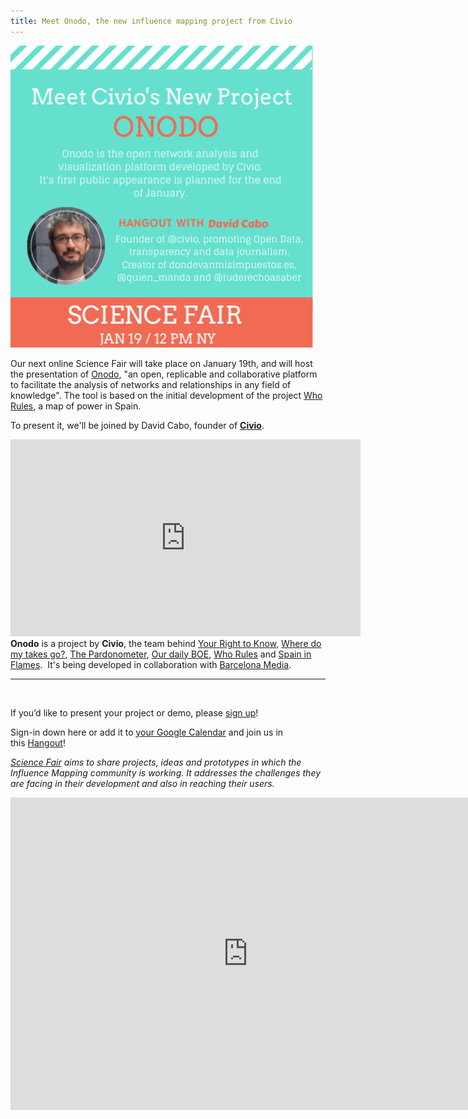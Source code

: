 ```yaml
---
title: Meet Onodo, the new influence mapping project from Civio
---
```


<img class="size-full wp-image-532 aligncenter" src="/assets/images/sfjeng.png" alt="Onodo ENG" width="484" height="483" />

Our next online Science Fair will take place on January 19th, and will host the presentation of <a href="http://onodo.org/en/">Onodo</a>, "an open, replicable and collaborative platform to facilitate the analysis of networks and relationships in any field of knowledge". The tool is based on the initial development of the project <a title="Who Rules" href="http://quienmanda.es/" target="_blank">Who Rules</a>, a map of power in Spain.

To present it, we'll be joined by David Cabo, founder of <strong><a href="http://www.civio.es/" target="_blank">Civio</a></strong>.
<iframe src="https://www.youtube.com/embed/LhbICiMTPmM" width="560" height="315" frameborder="0" allowfullscreen="allowfullscreen"></iframe>
<strong>Onodo</strong> is a project by <strong>Civio</strong>, the team behind <a title="Your Right to Know" href="http://tuderechoasaber.es/" target="_blank">Your Right to Know</a>, <a title="Where do my takes go?" href="http://dondevanmisimpuestos.es/" target="_blank">Where do my takes go?</a>, <a title="The Pardonometer" href="http://www.elindultometro.es/index.html" target="_blank">The Pardonometer</a>, <a title="Our daily BOE" href="http://elboenuestrodecadadia.com/" target="_blank">Our daily BOE</a>, <a title="Who Rules" href="http://quienmanda.es/" target="_blank">Who Rules</a> and <a title="Spain in Flames" href="http://www.espanaenllamas.es/" target="_blank">Spain in Flames</a>.  It's being developed in collaboration with <a href="http://www.barcelonamedia.org/" target="_blank">Barcelona Media</a>.

<hr />

&nbsp;

If you’d like to present your project or demo, please <a href="https://public.etherpad-mozilla.org/p/im-sciencefair-19-01-15" target="_blank">sign up</a>!

Sign-in down here or add it to <a href="https://calendar.google.com/calendar/event?action=TEMPLATE&amp;tmeid=YnVscXJ2NTA5NHMzMjZmbW1iYXA1dW5tMjQgZGpldnVidjJkcTJqbm9sN2QxMXEydDJwc2dAZw&amp;tmsrc=djevubv2dq2jnol7d11q2t2psg%40group.calendar.google.com" target="_blank">your Google Calendar</a> and join us in this <a href="https://plus.google.com/hangouts/_/g7fdttgtk3xd5aud6k6vz4bthya" target="_blank">Hangout</a>!

<em><a href="http://influencemapping.org/?s=science+fair&amp;submit=Search" target="_blank">Science Fair</a> aims to share projects, ideas and prototypes in which the Influence Mapping community is working. It addresses the challenges they are facing in their development and also in reaching their users.</em>

<iframe src="https://docs.google.com/forms/d/1t7HMi84Xlg_Vb6c6OEalcacW0MtulOD-2G0fTP6_J1c/viewform?embedded=true" width="760" height="500" frameborder="0" marginwidth="0" marginheight="0">Cargando...</iframe>
